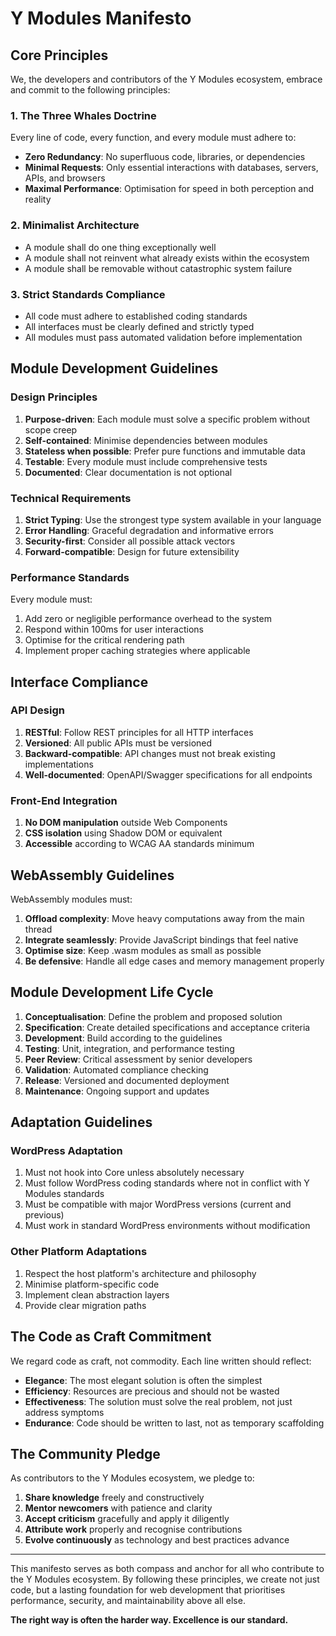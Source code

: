 # Y Modules Manifesto

## Core Principles

We, the developers and contributors of the Y Modules ecosystem, embrace and commit to the following principles:

### 1. The Three Whales Doctrine

Every line of code, every function, and every module must adhere to:

- **Zero Redundancy**: No superfluous code, libraries, or dependencies
- **Minimal Requests**: Only essential interactions with databases, servers, APIs, and browsers
- **Maximal Performance**: Optimisation for speed in both perception and reality

### 2. Minimalist Architecture

- A module shall do one thing exceptionally well
- A module shall not reinvent what already exists within the ecosystem
- A module shall be removable without catastrophic system failure

### 3. Strict Standards Compliance

- All code must adhere to established coding standards
- All interfaces must be clearly defined and strictly typed
- All modules must pass automated validation before implementation

## Module Development Guidelines

### Design Principles

1. **Purpose-driven**: Each module must solve a specific problem without scope creep
2. **Self-contained**: Minimise dependencies between modules
3. **Stateless when possible**: Prefer pure functions and immutable data
4. **Testable**: Every module must include comprehensive tests
5. **Documented**: Clear documentation is not optional

### Technical Requirements

1. **Strict Typing**: Use the strongest type system available in your language
2. **Error Handling**: Graceful degradation and informative errors
3. **Security-first**: Consider all possible attack vectors
4. **Forward-compatible**: Design for future extensibility

### Performance Standards

Every module must:

1. Add zero or negligible performance overhead to the system
2. Respond within 100ms for user interactions
3. Optimise for the critical rendering path
4. Implement proper caching strategies where applicable

## Interface Compliance

### API Design

1. **RESTful**: Follow REST principles for all HTTP interfaces
2. **Versioned**: All public APIs must be versioned
3. **Backward-compatible**: API changes must not break existing implementations
4. **Well-documented**: OpenAPI/Swagger specifications for all endpoints

### Front-End Integration

1. **No DOM manipulation** outside Web Components
2. **CSS isolation** using Shadow DOM or equivalent
3. **Accessible** according to WCAG AA standards minimum

## WebAssembly Guidelines

WebAssembly modules must:

1. **Offload complexity**: Move heavy computations away from the main thread
2. **Integrate seamlessly**: Provide JavaScript bindings that feel native
3. **Optimise size**: Keep .wasm modules as small as possible
4. **Be defensive**: Handle all edge cases and memory management properly

## Module Development Life Cycle

1. **Conceptualisation**: Define the problem and proposed solution
2. **Specification**: Create detailed specifications and acceptance criteria
3. **Development**: Build according to the guidelines
4. **Testing**: Unit, integration, and performance testing
5. **Peer Review**: Critical assessment by senior developers
6. **Validation**: Automated compliance checking
7. **Release**: Versioned and documented deployment
8. **Maintenance**: Ongoing support and updates

## Adaptation Guidelines

### WordPress Adaptation

1. Must not hook into Core unless absolutely necessary
2. Must follow WordPress coding standards where not in conflict with Y Modules standards
3. Must be compatible with major WordPress versions (current and previous)
4. Must work in standard WordPress environments without modification

### Other Platform Adaptations

1. Respect the host platform's architecture and philosophy
2. Minimise platform-specific code
3. Implement clean abstraction layers
4. Provide clear migration paths

## The Code as Craft Commitment

We regard code as craft, not commodity. Each line written should reflect:

- **Elegance**: The most elegant solution is often the simplest
- **Efficiency**: Resources are precious and should not be wasted
- **Effectiveness**: The solution must solve the real problem, not just address symptoms
- **Endurance**: Code should be written to last, not as temporary scaffolding

## The Community Pledge

As contributors to the Y Modules ecosystem, we pledge to:

1. **Share knowledge** freely and constructively
2. **Mentor newcomers** with patience and clarity
3. **Accept criticism** gracefully and apply it diligently
4. **Attribute work** properly and recognise contributions
5. **Evolve continuously** as technology and best practices advance

---

This manifesto serves as both compass and anchor for all who contribute to the Y Modules ecosystem. By following these principles, we create not just code, but a lasting foundation for web development that prioritises performance, security, and maintainability above all else.

**The right way is often the harder way. Excellence is our standard.** 